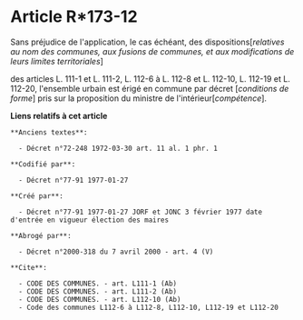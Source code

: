 # Article R*173-12

Sans préjudice de l'application, le cas échéant, des dispositions[*relatives au nom des communes, aux fusions de communes, et
aux modifications de leurs limites territoriales*]

des articles L. 111-1 et L. 111-2, L. 112-6 à L. 112-8 et L. 112-10, L. 112-19 et L. 112-20, l'ensemble urbain est érigé en
commune par décret [*conditions de forme*] pris sur la proposition du ministre de l'intérieur[*compétence*].

**Liens relatifs à cet article**

	**Anciens textes**:

	  - Décret n°72-248 1972-03-30 art. 11 al. 1 phr. 1

	**Codifié par**:

	  - Décret n°77-91 1977-01-27

	**Créé par**:

	  - Décret n°77-91 1977-01-27 JORF et JONC 3 février 1977 date d'entrée en vigueur élection des maires

	**Abrogé par**:

	  - Décret n°2000-318 du 7 avril 2000 - art. 4 (V)

	**Cite**:

	  - CODE DES COMMUNES. - art. L111-1 (Ab)
	  - CODE DES COMMUNES. - art. L111-2 (Ab)
	  - CODE DES COMMUNES. - art. L112-10 (Ab)
	  - Code des communes L112-6 à L112-8, L112-10, L112-19 et L112-20
